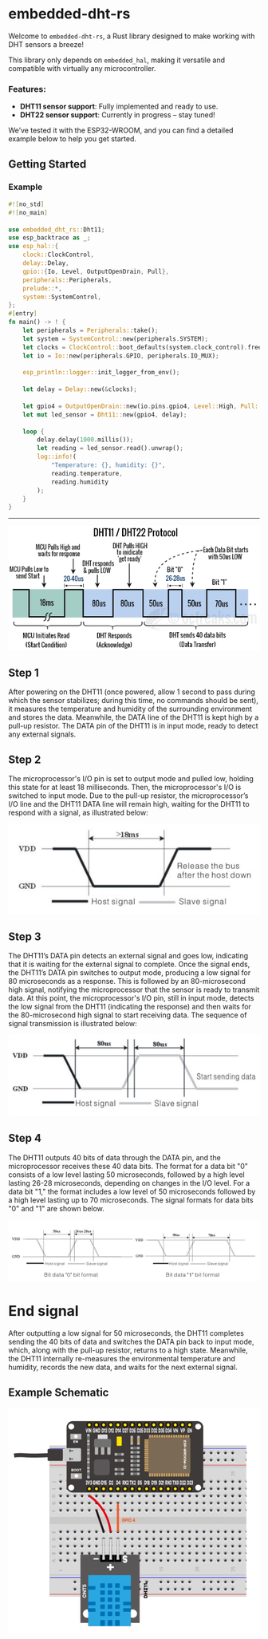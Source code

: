 # embedded-dht-rs

Welcome to `embedded-dht-rs`, a Rust library designed to make working with DHT sensors a breeze!

This library only depends on `embedded_hal`, making it versatile and compatible with virtually any microcontroller.

### Features:
- **DHT11 sensor support**: Fully implemented and ready to use.
- **DHT22 sensor support**: Currently in progress – stay tuned!

We’ve tested it with the ESP32-WROOM, and you can find a detailed example below to help you get started.

## Getting Started

### Example 

```rust
#![no_std]
#![no_main]

use embedded_dht_rs::Dht11;
use esp_backtrace as _;
use esp_hal::{
    clock::ClockControl,
    delay::Delay,
    gpio::{Io, Level, OutputOpenDrain, Pull},
    peripherals::Peripherals,
    prelude::*,
    system::SystemControl,
};
#[entry]
fn main() -> ! {
    let peripherals = Peripherals::take();
    let system = SystemControl::new(peripherals.SYSTEM);
    let clocks = ClockControl::boot_defaults(system.clock_control).freeze();
    let io = Io::new(peripherals.GPIO, peripherals.IO_MUX);

    esp_println::logger::init_logger_from_env();

    let delay = Delay::new(&clocks);

    let gpio4 = OutputOpenDrain::new(io.pins.gpio4, Level::High, Pull::None);
    let mut led_sensor = Dht11::new(gpio4, delay);

    loop {
        delay.delay(1000.millis());
        let reading = led_sensor.read().unwrap();
        log::info!(
            "Temperature: {}, humidity: {}",
            reading.temperature,
            reading.humidity
        );
    }
}
```

---

![steps](/docs/steps.png)

## Step 1

After powering on the DHT11 (once powered, allow 1 second to pass during which the sensor stabilizes; during this time, no commands should be sent), it measures the temperature and humidity of the surrounding environment and stores the data. Meanwhile, the DATA line of the DHT11 is kept high by a pull-up resistor. The DATA pin of the DHT11 is in input mode, ready to detect any external signals.

## Step 2

The microprocessor's I/O pin is set to output mode and pulled low, holding this state for at least 18 milliseconds. Then, the microprocessor's I/O is switched to input mode. Due to the pull-up resistor, the microprocessor’s I/O line and the DHT11 DATA line will remain high, waiting for the DHT11 to respond with a signal, as illustrated below:

![step2](/docs/step2.png)


## Step 3

The DHT11’s DATA pin detects an external signal and goes low, indicating that it is waiting for the external signal to complete. Once the signal ends, the DHT11’s DATA pin switches to output mode, producing a low signal for 80 microseconds as a response. This is followed by an 80-microsecond high signal, notifying the microprocessor that the sensor is ready to transmit data. At this point, the microprocessor's I/O pin, still in input mode, detects the low signal from the DHT11 (indicating the response) and then waits for the 80-microsecond high signal to start receiving data. The sequence of signal transmission is illustrated below:

![step3](/docs/step3.png)

## Step 4

The DHT11 outputs 40 bits of data through the DATA pin, and the microprocessor receives these 40 data bits. The format for a data bit "0" consists of a low level lasting 50 microseconds, followed by a high level lasting 26-28 microseconds, depending on changes in the I/O level. For a data bit "1," the format includes a low level of 50 microseconds followed by a high level lasting up to 70 microseconds. The signal formats for data bits "0" and "1" are shown below.

![step4](/docs/step4.png)

# End signal

After outputting a low signal for 50 microseconds, the DHT11 completes sending the 40 bits of data and switches the DATA pin back to input mode, which, along with the pull-up resistor, returns to a high state. Meanwhile, the DHT11 internally re-measures the environmental temperature and humidity, records the new data, and waits for the next external signal.


## Example Schematic 

![step3](/docs/example_esp32_dht11.png)
